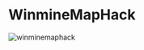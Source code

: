 # WinmineMapHack
![winminemaphack](https://user-images.githubusercontent.com/32415358/52355860-7e00cd00-2a76-11e9-9511-4b8ca0ff4282.PNG)
